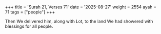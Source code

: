 +++
title = 'Surah 21, Verses 71'
date = '2025-08-27'
weight = 2554
ayah = 71
tags = ["people"]
+++

Then We delivered him, along with Lot, to the land We had showered with blessings for all people.